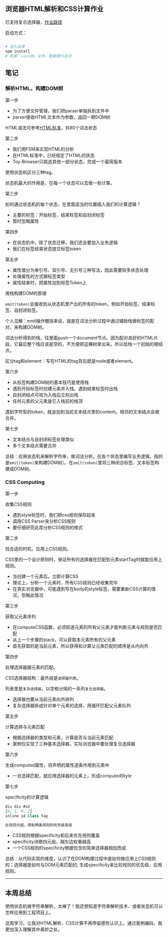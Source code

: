 ## 浏览器HTML解析和CSS计算作业

已支持复合选择器，[作业路径](./html-parse)

启动方式：

``` sh

# 进入目录
npm install
# 检查`.vscode`文件，直接按F5启动

```


## 笔记

### 解析HTML，构建DOM树

第一步

- 为了方便文件管理，我们把parser单独拆到文件中
- parser接收HTML文本作为参数，返回一颗DOM树

HTML语法可参考[HTML标准](html.spec.whatwg.org/multipage/)，共80个词法状态

第二步

* 我们用FSM来实现HTML的分析
* 在HTML标准中，已经规定了HTML的状态
* Toy-Browser只挑选其他一部分状态，完成一个最简版本

使用状态机区分三种tag。

状态机最大的作用是，在每一个状态可以去做一些计算。

第三步

如何通过状态机的每个状态，在里面适当的位置插入我们的计算逻辑？

- 主要的标签：开始标签，结束标签和自封闭标签
- 暂时忽略属性

第四步

- 在状态机中，除了状态迁移，我们还会要加入业务逻辑
- 我们在标签结束状态提交标签token

第五步

- 属性值分为单引号、双引号、无引号三种写法，因此需要较多状态处理
- 处理属性的方式跟标签类型
- 属性结束时，把属性加到标签Token上 

用栈构建DOM的原理

`emit(token)`会接收到从状态机里产出的所有的token，例如开始标签、结束标签、自封闭标签。

个人见解：emit操作概括来说，就是在词法分析过程中通过辅助栈做标签的配对，来构建DOM树。

词法分析得到的栈，往里面push一个document节点。因为配对良好的HTML片段，它最后整个栈应该是空的，不方便把这棵树拿出来。所以给栈一个初始的根结点。 

区分tag和element：写在HTML的tag背后就是node或者element。

第六步

- 从标签构建DOM树的基本技巧是使用栈
- 遇到开始标签时创建元素并入栈，遇到结束标签时出栈
- 自封闭结点可视为入栈后立刻出栈
- 任何元素的父元素是它入栈前的栈顶

遇到字符型的token，就追加到当前文本结点里的content。相邻的文本结点会被合并。

第七步

- 文本结点与自封闭标签处理类似
- 多个文本结点需要合并

总结：应用状态机来解析字符串，做词法分析。在各个状态里编写业务逻辑，指的是`emit(token)`来构建DOM树）。在`emit(token)`里将三种闭合标签，文本标签构建成DOM树。

### CSS Computing

第一步

收集CSS规则

- 遇到style标签时，我们把css规则保存起来
- 调用CSS Parser来分析CSS规则
- 要仔细研究此库分析CSS规则的格式



第二步 

找合适的时机，应用上CSS规则。

CSS里的一个设计原则时，保证所有的选择器在匹配到元素startTag时就能应用上规则。

- 当创建一个元素后，立即计算CSS
- 理论上，分析一个元素时，所有CSS规则已经收集完毕
- 在真实浏览器中，可能遇到写在body的style标签，需要重新CSS计算的情况，忽略此情况



第三步

获取父元素序列

- 在computeCSS函数，必须知道元素的所有父元素才能判断元素与规则是否匹配
- 从上一个步骤的stack，可以获取本元素所有的父元素
- 首先获取的是当前元素，所以获得和计算父元素匹配的顺序是从内向外



第四步

处理选择器跟元素的匹配。

CSS选择器结构：最外层是`选择器列表`。

列表里是`复杂选择器`，以空格分隔的一系列`复合选择器`。

* 选择器也要从当前元素向外排列
* 复杂选择器拆成针对单个元素的选择，用循环匹配父元素队列



第五步

计算选择与元素匹配

- 根据选择器的类型和元素，计算是否与当前元素匹配
- 案例仅实现了三种基本选择器，实际浏览器中要处理复合选择器



第六步

生成computed属性，将声明的属性逐条作用到元素中

- 一旦选择匹配，就应用选择器的元素上，形成computedStyle



第七步

specificity的计算逻辑

``` js
div div #id
[0, 1, 0, 2]
inline id class tag

比较四元组，得到两条规则的优先级高低
```

- CSS规则根据specificity和后来优先规则覆盖 
- specificity诗歌四元组，越左边权重越高
- 一个CSS规则的specificity根据包含的简单选择器相加而成

总结：从代码实现的维度，认识了在DOM构建过程中是如何做应用上CSS规则的；选择器是如何与DOM元素匹配的; 生成specificity来比较规则的优先级，应用规则。

---

## 本周总结

使用状态机做字符串解析，太棒了！我还想知道字符串解析技术、或者状态机可以怎样应用到工程项目上。

这周学习，让我对HTML解析、CSS计算不再停留感性认识上。通过案例编码，我更加深入理解其中奥妙之处。